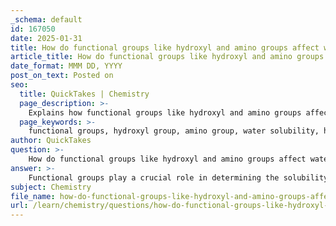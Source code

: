 ```yaml
---
_schema: default
id: 167050
date: 2025-01-31
title: How do functional groups like hydroxyl and amino groups affect water solubility?
article_title: How do functional groups like hydroxyl and amino groups affect water solubility?
date_format: MMM DD, YYYY
post_on_text: Posted on
seo:
  title: QuickTakes | Chemistry
  page_description: >-
    Explains how functional groups like hydroxyl and amino groups affect the water solubility of organic compounds through interactions with water molecules.
  page_keywords: >-
    functional groups, hydroxyl group, amino group, water solubility, hydrogen bonds, organic compounds, hydrophilic, biochemical processes, polarity, ethanol, amino acids
author: QuickTakes
question: >-
    How do functional groups like hydroxyl and amino groups affect water solubility?
answer: >-
    Functional groups play a crucial role in determining the solubility of organic compounds in water, particularly through their interactions with water molecules. Two significant functional groups that influence water solubility are the hydroxyl group (-OH) and the amino group (-NH₂).\n\n### Hydroxyl Group (-OH)\nThe hydroxyl group is characterized by its polarity due to the electronegativity difference between oxygen and hydrogen. This polarity allows hydroxyl groups to form hydrogen bonds with water molecules, which significantly enhances the solubility of compounds containing this functional group. For example, ethanol (C₂H₅OH), which contains a hydroxyl group, is soluble in water because it can engage in hydrogen bonding with water, making it hydrophilic. The ability of hydroxyl groups to form these interactions is essential in biological systems, influencing properties such as boiling points and solubility, which are critical for various biochemical processes.\n\n### Amino Group (-NH₂)\nThe amino group consists of a nitrogen atom bonded to two hydrogen atoms and is a defining feature of amino acids, the building blocks of proteins. The amino group can act as a base, accepting protons (H⁺) in solution, which contributes to the overall charge of the molecule. This property enhances the solubility of amino acids in water, as charged or polar molecules tend to interact favorably with water. The presence of the amino group, along with the carboxyl group (-COOH), contributes to the overall polarity of amino acids, making them hydrophilic and soluble in aqueous environments.\n\n### Summary\nIn summary, both the hydroxyl and amino groups enhance the water solubility of organic compounds through their polar nature and ability to form hydrogen bonds with water. This hydrophilic characteristic is vital for the functionality of many biological molecules, including alcohols and amino acids, facilitating their roles in biochemical reactions and processes.
subject: Chemistry
file_name: how-do-functional-groups-like-hydroxyl-and-amino-groups-affect-water-solubility.md
url: /learn/chemistry/questions/how-do-functional-groups-like-hydroxyl-and-amino-groups-affect-water-solubility
---
```


&nbsp;